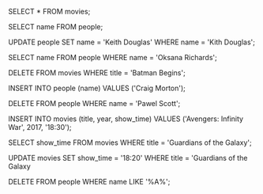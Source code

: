 SELECT * FROM movies;

SELECT name FROM people;

UPDATE people
SET name = 'Keith Douglas'
WHERE name = 'Kith Douglas';

SELECT name FROM people
WHERE name = 'Oksana Richards';

DELETE FROM movies
WHERE title = 'Batman Begins';

INSERT INTO people (name) VALUES ('Craig Morton');

DELETE FROM people WHERE name = 'Pawel Scott';

INSERT INTO movies (title, year, show_time) VALUES ('Avengers: Infinity War', 2017, '18:30');

SELECT show_time FROM movies WHERE title = 'Guardians of the Galaxy';

UPDATE movies
SET show_time = '18:20'
WHERE title = 'Guardians of the Galaxy

DELETE FROM people
WHERE name LIKE '%A%'; 
